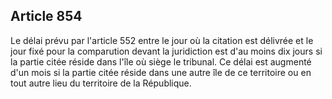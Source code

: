 Article 854
----
Le délai prévu par l'article 552 entre le jour où la citation est délivrée et le
jour fixé pour la comparution devant la juridiction est d'au moins dix jours si
la partie citée réside dans l'île où siège le tribunal. Ce délai est augmenté
d'un mois si la partie citée réside dans une autre île de ce territoire ou en
tout autre lieu du territoire de la République.
